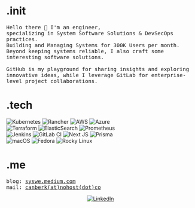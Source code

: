 # .init
<p>
  <samp>
    Hello there 👋 I'm an engineer,
    <br> specializing in System Software Solutions & DevSecOps practices. 
    <br> Building and Managing Systems for 300K Users per month.
    <br> Beyond keeping systems reliable, I also craft some interesting software solutions.
    <br><br> GitHub is my playground for sharing insights and exploring innovative ideas, while I leverage GitLab for enterprise-level project collaborations.
  </samp>
</p>

# .tech

<p>
  <div>  
    
  ![Kubernetes](https://img.shields.io/badge/kubernetes-%23326ce5.svg?style=for-the-badge&logo=kubernetes&logoColor=white)
  ![Rancher](https://img.shields.io/badge/rancher-%230075A8.svg?style=for-the-badge&logo=rancher&logoColor=white)
  ![AWS](https://img.shields.io/badge/AWS-%23FF9900.svg?style=for-the-badge&logo=amazon-aws&logoColor=white)
  ![Azure](https://img.shields.io/badge/azure-%230072C6.svg?style=for-the-badge&logo=microsoftazure&logoColor=white)
  <br>
  ![Terraform](https://img.shields.io/badge/terraform-%235835CC.svg?style=for-the-badge&logo=terraform&logoColor=white)
  ![ElasticSearch](https://img.shields.io/badge/-ElasticSearch-005571?style=for-the-badge&logo=elasticsearch)
  ![Prometheus](https://img.shields.io/badge/Prometheus-E6522C?style=for-the-badge&logo=Prometheus&logoColor=white)
  <br> 
  ![Jenkins](https://img.shields.io/badge/jenkins-%232C5263.svg?style=for-the-badge&logo=jenkins&logoColor=white)
  ![GitLab CI](https://img.shields.io/badge/gitlab%20ci-%23181717.svg?style=for-the-badge&logo=gitlab&logoColor=white)
  ![Next JS](https://img.shields.io/badge/Next-black?style=for-the-badge&logo=next.js&logoColor=white)
  ![Prisma](https://img.shields.io/badge/Prisma-3982CE?style=for-the-badge&logo=Prisma&logoColor=white)
  <br>
  ![macOS](https://img.shields.io/badge/mac%20os-000000?style=for-the-badge&logo=macos&logoColor=F0F0F0)
  ![Fedora](https://img.shields.io/badge/Fedora-294172?style=for-the-badge&logo=fedora&logoColor=white)
  ![Rocky Linux](https://img.shields.io/badge/-Rocky%20Linux-%2310B981?style=for-the-badge&logo=rockylinux&logoColor=white)
  </div>
</p>

# .me
<p>
  <samp>
    blog:  
    <a href="https://syswe.medium.com/" target="_blank">syswe.medium.com</a> <br>
    mail: <a href="mailto:canberk@nohost.co">canberk(at)nohost(dot)co</a>
  </samp>
</p>
<div align="center">

[![LinkedIn](https://img.shields.io/badge/linkedin-%230077B5.svg?style=for-the-badge&logo=linkedin&logoColor=white)](https://www.linkedin.com/in/syswe/)
</div>
